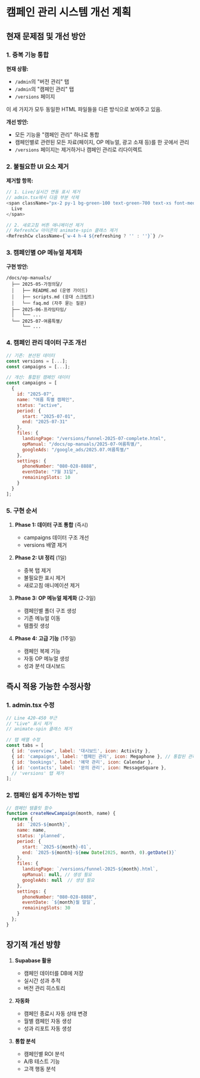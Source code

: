 # 캠페인 관리 시스템 개선 계획

## 현재 문제점 및 개선 방안

### 1. 중복 기능 통합

**현재 상황:**
- `/admin`의 "버전 관리" 탭
- `/admin`의 "캠페인 관리" 탭
- `/versions` 페이지

이 세 가지가 모두 동일한 HTML 파일들을 다른 방식으로 보여주고 있음.

**개선 방안:**
- 모든 기능을 "캠페인 관리" 하나로 통합
- 캠페인별로 관련된 모든 자료(페이지, OP 메뉴얼, 광고 소재 등)를 한 곳에서 관리
- `/versions` 페이지는 제거하거나 캠페인 관리로 리다이렉트

### 2. 불필요한 UI 요소 제거

**제거할 항목:**
```javascript
// 1. Live/실시간 연동 표시 제거
// admin.tsx에서 다음 부분 삭제
<span className="px-2 py-1 bg-green-100 text-green-700 text-xs font-medium rounded-full">
  Live
</span>

// 2. 새로고침 버튼 애니메이션 제거
// RefreshCw 아이콘의 animate-spin 클래스 제거
<RefreshCw className={`w-4 h-4 ${refreshing ? '' : ''}`} />
```

### 3. 캠페인별 OP 메뉴얼 체계화

**구현 방안:**
```
/docs/op-manuals/
  ├── 2025-05-가정의달/
  │   ├── README.md (운영 가이드)
  │   ├── scripts.md (응대 스크립트)
  │   └── faq.md (자주 묻는 질문)
  ├── 2025-06-프라임타임/
  │   └── ...
  └── 2025-07-여름특별/
      └── ...
```

### 4. 캠페인 관리 데이터 구조 개선

```javascript
// 기존: 분산된 데이터
const versions = [...];
const campaigns = [...];

// 개선: 통합된 캠페인 데이터
const campaigns = [
  {
    id: "2025-07",
    name: "여름 특별 캠페인",
    status: "active",
    period: {
      start: "2025-07-01",
      end: "2025-07-31"
    },
    files: {
      landingPage: "/versions/funnel-2025-07-complete.html",
      opManual: "/docs/op-manuals/2025-07-여름특별/",
      googleAds: "/google_ads/2025.07.여름특별/"
    },
    settings: {
      phoneNumber: "080-028-8888",
      eventDate: "7월 31일",
      remainingSlots: 10
    }
  }
];
```

### 5. 구현 순서

1. **Phase 1: 데이터 구조 통합** (즉시)
   - campaigns 데이터 구조 개선
   - versions 배열 제거

2. **Phase 2: UI 정리** (1일)
   - 중복 탭 제거
   - 불필요한 표시 제거
   - 새로고침 애니메이션 제거

3. **Phase 3: OP 메뉴얼 체계화** (2-3일)
   - 캠페인별 폴더 구조 생성
   - 기존 메뉴얼 이동
   - 템플릿 생성

4. **Phase 4: 고급 기능** (1주일)
   - 캠페인 복제 기능
   - 자동 OP 메뉴얼 생성
   - 성과 분석 대시보드

## 즉시 적용 가능한 수정사항

### 1. admin.tsx 수정
```javascript
// Line 420-450 부근
// "Live" 표시 제거
// animate-spin 클래스 제거

// 탭 배열 수정
const tabs = [
  { id: 'overview', label: '대시보드', icon: Activity },
  { id: 'campaigns', label: '캠페인 관리', icon: Megaphone }, // 통합된 관리
  { id: 'bookings', label: '예약 관리', icon: Calendar },
  { id: 'contacts', label: '문의 관리', icon: MessageSquare },
  // 'versions' 탭 제거
];
```

### 2. 캠페인 쉽게 추가하는 방법

```javascript
// 캠페인 템플릿 함수
function createNewCampaign(month, name) {
  return {
    id: `2025-${month}`,
    name: name,
    status: 'planned',
    period: {
      start: `2025-${month}-01`,
      end: `2025-${month}-${new Date(2025, month, 0).getDate()}`
    },
    files: {
      landingPage: `/versions/funnel-2025-${month}.html`,
      opManual: null, // 생성 필요
      googleAds: null  // 생성 필요
    },
    settings: {
      phoneNumber: "080-028-8888",
      eventDate: `${month}월 말일`,
      remainingSlots: 30
    }
  };
}
```

## 장기적 개선 방향

1. **Supabase 활용**
   - 캠페인 데이터를 DB에 저장
   - 실시간 성과 추적
   - 버전 관리 히스토리

2. **자동화**
   - 캠페인 종료시 자동 상태 변경
   - 월별 캠페인 자동 생성
   - 성과 리포트 자동 생성

3. **통합 분석**
   - 캠페인별 ROI 분석
   - A/B 테스트 기능
   - 고객 행동 분석
